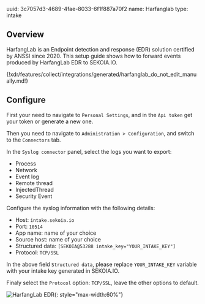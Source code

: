 uuid: 3c7057d3-4689-4fae-8033-6f1f887a70f2
name: Harfanglab
type: intake

## Overview

HarfangLab is an Endpoint detection and response (EDR) solution certified by ANSSI since 2020.
This setup guide shows how to forward events produced by HarfangLab EDR to SEKOIA.IO.

{!xdr/features/collect/integrations/generated/harfanglab_do_not_edit_manually.md!}

## Configure

First your need to navigate to `Personal Settings`,  and in the `Api token` get your token or generate a new one.

Then you need to navigate to `Administration > Configuration`, and switch to the `Connectors` tab.

In the `Syslog connector` panel, select the logs you want to export:

* Process
* Network
* Event log
* Remote thread
* InjectedThread
* Security Event

Configure the syslog information with the following details:

* Host: `intake.sekoia.io`
* Port: `10514`
* App name: name of your choice
* Source host: name of your choice
* Structured data: `[SEKOIA@53288 intake_key="YOUR_INTAKE_KEY"]`
* Protocol: `TCP/SSL`

In the above field `Structured data`, please replace `YOUR_INTAKE_KEY` variable with your intake key generated in SEKOIA.IO.

Finaly select the `Protocol` option: `TCP/SSL`, leave the other options to default.

![HarfangLab EDR](/assets/operation_center/integration_catalog/endpoint/harfanglab/harfanglab_edr.png){: style="max-width:60%"}

